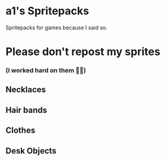 # a1's Spritepacks
Spritepacks for games because I said so.

# Please don't repost my sprites
### (I worked hard on them 🍷🗿)

## Necklaces

## Hair bands

## Clothes

## Desk Objects
